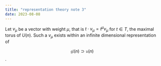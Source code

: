 ```yaml
---
title: "representation theory note 3"
date: 2023-08-08
---
```


Let $v_\mu$ be a vector with weight $\mu$, that is $t\cdot v_\mu=t^\mu v_\mu$ for $t\in T$, the maximal torus of $U(n)$. Such a $v_\mu$ exists within an infinite dimensional representation of 

$$\mathfrak{gl}(n)\supset \mathfrak{u}(n)$$.  
